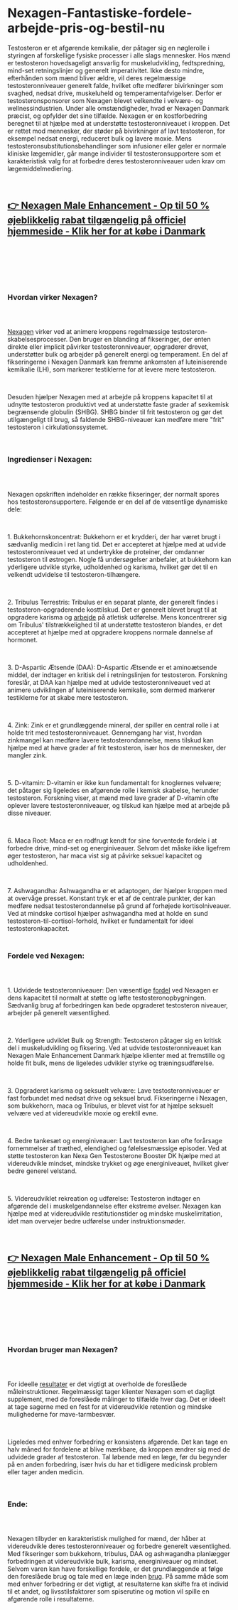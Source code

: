 # Nexagen-Fantastiske-fordele-arbejde-pris-og-bestil-nu
<p>Testosteron er et afg&oslash;rende kemikalie, der p&aring;tager sig en n&oslash;glerolle i styringen af forskellige fysiske processer i alle slags mennesker. Hos m&aelig;nd er testosteron hovedsageligt ansvarlig for muskeludvikling, fedtspredning, mind-set retningslinjer og generelt imperativitet. Ikke desto mindre, efterh&aring;nden som m&aelig;nd bliver &aelig;ldre, vil deres regelm&aelig;ssige testosteronniveauer generelt falde, hvilket ofte medf&oslash;rer bivirkninger som svaghed, nedsat drive, muskeluheld og temperamentafvigelser. Derfor er testosteronsponsorer som Nexagen blevet velkendte i velv&aelig;re- og wellnessindustrien. Under alle omst&aelig;ndigheder, hvad er Nexagen Danmark pr&aelig;cist, og opfylder det sine tilf&aelig;lde. Nexagen er en kostforbedring beregnet til at hj&aelig;lpe med at underst&oslash;tte testosteronniveauet i kroppen. Det er rettet mod mennesker, der st&oslash;der p&aring; bivirkninger af lavt testosteron, for eksempel nedsat energi, reduceret bulk og lavere moxie. Mens testosteronsubstitutionsbehandlinger som infusioner eller geler er normale kliniske l&aelig;gemidler, g&aring;r mange individer til testosteronsupportere som et karakteristisk valg for at forbedre deres testosteronniveauer uden krav om l&aelig;gemiddelmediering.</p>
<p>&nbsp;</p>
<h2><strong><a href="https://nexagentesto.dk/go/bestille/">👉&nbsp;Nexagen Male Enhancement - Op til 50 % &oslash;jeblikkelig rabat tilg&aelig;ngelig p&aring; officiel hjemmeside - Klik her for at k&oslash;be i Danmark</a></strong></h2>
<h2>&nbsp;</h2>
<p><a href="https://nexagentesto.dk/go/bestille/"><img src="https://storage.penzu.com/g/egYA8oSehLemnJQa" alt="" /></a></p>
<p>&nbsp;</p>
<h3><strong>Hvordan virker Nexagen?</strong></h3>
<h3>&nbsp;</h3>
<p><a href="https://nexagentesto.dk/">Nexagen</a>&nbsp;virker ved at animere kroppens regelm&aelig;ssige testosteron-skabelsesprocesser. Den bruger en blanding af fikseringer, der enten direkte eller implicit p&aring;virker testosteronniveauer, opgraderer drevet, underst&oslash;tter bulk og arbejder p&aring; generelt energi og temperament. En del af fikseringerne i Nexagen Danmark kan fremme ankomsten af luteiniserende kemikalie (LH), som markerer testiklerne for at levere mere testosteron.</p>
<p>&nbsp;</p>
<p>Desuden hj&aelig;lper Nexagen med at arbejde p&aring; kroppens kapacitet til at udnytte testosteron produktivt ved at underst&oslash;tte faste grader af sexkemisk begr&aelig;nsende globulin (SHBG). SHBG binder til frit testosteron og g&oslash;r det utilg&aelig;ngeligt til brug, s&aring; faldende SHBG-niveauer kan medf&oslash;re mere "frit" testosteron i cirkulationssystemet.</p>
<p>&nbsp;</p>
<h3><strong>Ingredienser i Nexagen:</strong></h3>
<h3>&nbsp;</h3>
<p>Nexagen opskriften indeholder en r&aelig;kke fikseringer, der normalt spores hos testosteronsupportere. F&oslash;lgende er en del af de v&aelig;sentlige dynamiske dele:</p>
<p>&nbsp;</p>
<p>1. Bukkehornskoncentrat: Bukkehorn er et krydderi, der har v&aelig;ret brugt i s&aelig;dvanlig medicin i ret lang tid. Det er accepteret at hj&aelig;lpe med at udvide testosteronniveauet ved at undertrykke de proteiner, der omdanner testosteron til &oslash;strogen. Nogle f&aring; unders&oslash;gelser anbefaler, at bukkehorn kan yderligere udvikle styrke, udholdenhed og karisma, hvilket g&oslash;r det til en velkendt udvidelse til testosteron-tilh&aelig;ngere.</p>
<p>&nbsp;</p>
<p>2. Tribulus Terrestris: Tribulus er en separat plante, der generelt findes i testosteron-opgraderende kosttilskud. Det er generelt blevet brugt til at opgradere karisma og&nbsp;<a href="https://nexagentesto.com/nexagen-danmark/">arbejde</a>&nbsp;p&aring; atletisk udf&oslash;relse. Mens koncentrerer sig om Tribulus' tilstr&aelig;kkelighed til at underst&oslash;tte testosteron blandes, er det accepteret at hj&aelig;lpe med at opgradere kroppens normale dannelse af hormonet.</p>
<p>&nbsp;</p>
<p>3. D-Aspartic &AElig;tsende (DAA): D-Aspartic &AElig;tsende er et amino&aelig;tsende middel, der indtager en kritisk del i retningslinjen for testosteron. Forskning foresl&aring;r, at DAA kan hj&aelig;lpe med at udvide testosteronniveauet ved at animere udviklingen af luteiniserende kemikalie, som dermed markerer testiklerne for at skabe mere testosteron.</p>
<p>&nbsp;</p>
<p>4. Zink: Zink er et grundl&aelig;ggende mineral, der spiller en central rolle i at holde trit med testosteronniveauet. Gennemgang har vist, hvordan zinkmangel kan medf&oslash;re lavere testosterondannelse, mens tilskud kan hj&aelig;lpe med at h&aelig;ve grader af frit testosteron, is&aelig;r hos de mennesker, der mangler zink.</p>
<p>&nbsp;</p>
<p>5. D-vitamin: D-vitamin er ikke kun fundamentalt for knoglernes velv&aelig;re; det p&aring;tager sig ligeledes en afg&oslash;rende rolle i kemisk skabelse, herunder testosteron. Forskning viser, at m&aelig;nd med lave grader af D-vitamin ofte oplever lavere testosteronniveauer, og tilskud kan hj&aelig;lpe med at arbejde p&aring; disse niveauer.</p>
<p>&nbsp;</p>
<p>6. Maca Root: Maca er en rodfrugt kendt for sine forventede fordele i at forbedre drive, mind-set og energiniveauer. Selvom det m&aring;ske ikke ligefrem &oslash;ger testosteron, har maca vist sig at p&aring;virke seksuel kapacitet og udholdenhed.</p>
<p>&nbsp;</p>
<p>7. Ashwagandha: Ashwagandha er et adaptogen, der hj&aelig;lper kroppen med at overv&aring;ge presset. Konstant tryk er et af de centrale punkter, der kan medf&oslash;re nedsat testosterondannelse p&aring; grund af forh&oslash;jede kortisolniveauer. Ved at mindske cortisol hj&aelig;lper ashwagandha med at holde en sund testosteron-til-cortisol-forhold, hvilket er fundamentalt for ideel testosteronkapacitet.</p>
<h3><br /><strong>Fordele ved Nexagen:</strong></h3>
<h3>&nbsp;</h3>
<p>1. Udvidede testosteronniveauer: Den v&aelig;sentlige&nbsp;<a href="https://nexagentestos.com/">fordel</a>&nbsp;ved Nexagen er dens kapacitet til normalt at st&oslash;tte og l&oslash;fte testosteronopbygningen. S&aelig;dvanlig brug af forbedringen kan bede opgraderet testosteron niveauer, arbejder p&aring; generelt v&aelig;sentlighed.</p>
<p>&nbsp;</p>
<p>2. Yderligere udviklet Bulk og Strength: Testosteron p&aring;tager sig en kritisk del i muskeludvikling og fiksering. Ved at udvide testosteronniveauet kan Nexagen Male Enhancement Danmark hj&aelig;lpe klienter med at fremstille og holde fit bulk, mens de ligeledes udvikler styrke og tr&aelig;ningsudf&oslash;relse.</p>
<p>&nbsp;</p>
<p>3. Opgraderet karisma og seksuelt velv&aelig;re: Lave testosteronniveauer er fast forbundet med nedsat drive og seksuel brud. Fikseringerne i Nexagen, som bukkehorn, maca og Tribulus, er blevet vist for at hj&aelig;lpe seksuelt velv&aelig;re ved at videreudvikle moxie og erektil evne.</p>
<p>&nbsp;</p>
<p>4. Bedre tankes&aelig;t og energiniveauer: Lavt testosteron kan ofte for&aring;rsage fornemmelser af tr&aelig;thed, elendighed og f&oslash;lelsesm&aelig;ssige episoder. Ved at st&oslash;tte testosteron kan Nexa Gen Testosterone Booster DK hj&aelig;lpe med at videreudvikle mindset, mindske trykket og &oslash;ge energiniveauet, hvilket giver bedre generel velstand.</p>
<p>&nbsp;</p>
<p>5. Videreudviklet rekreation og udf&oslash;relse: Testosteron indtager en afg&oslash;rende del i muskelgendannelse efter ekstreme &oslash;velser. Nexagen kan hj&aelig;lpe med at videreudvikle restitutionstider og mindske muskelirritation, idet man overvejer bedre udf&oslash;relse under instruktionsm&oslash;der.</p>
<p>&nbsp;</p>
<h2><strong><a href="https://nexagentesto.dk/go/bestille/">👉&nbsp;Nexagen Male Enhancement - Op til 50 % &oslash;jeblikkelig rabat tilg&aelig;ngelig p&aring; officiel hjemmeside - Klik her for at k&oslash;be i Danmark</a></strong></h2>
<h2>&nbsp;</h2>
<p><a href="https://nexagentesto.dk/go/bestille/"><img src="https://storage.penzu.com/g/8ETguWqUZTFBgVut" alt="" /></a></p>
<p>&nbsp;</p>
<h3><strong>Hvordan bruger man Nexagen?</strong></h3>
<h3>&nbsp;</h3>
<p>For ideelle&nbsp;<a href="https://sizemdplusmalegummies.com/">resultater</a>&nbsp;er det vigtigt at overholde de foresl&aring;ede m&aring;leinstruktioner. Regelm&aelig;ssigt tager klienter Nexagen som et dagligt supplement, med de foresl&aring;ede m&aring;linger to tilf&aelig;lde hver dag. Det er ideelt at tage sagerne med en fest for at videreudvikle retention og mindske mulighederne for mave-tarmbesv&aelig;r.</p>
<p>&nbsp;</p>
<p>Ligeledes med enhver forbedring er konsistens afg&oslash;rende. Det kan tage en halv m&aring;ned for fordelene at blive m&aelig;rkbare, da kroppen &aelig;ndrer sig med de udvidede grader af testosteron. Tal l&oslash;bende med en l&aelig;ge, f&oslash;r du begynder p&aring; en anden forbedring, is&aelig;r hvis du har et tidligere medicinsk problem eller tager anden medicin.</p>
<p>&nbsp;</p>
<h3><strong>Ende:</strong></h3>
<h3>&nbsp;</h3>
<p>Nexagen tilbyder en karakteristisk mulighed for m&aelig;nd, der h&aring;ber at videreudvikle deres testosteronniveauer og forbedre generelt v&aelig;sentlighed. Med fikseringer som bukkehorn, tribulus, DAA og ashwagandha planl&aelig;gger forbedringen at videreudvikle bulk, karisma, energiniveauer og mindset. Selvom varen kan have forskellige fordele, er det grundl&aelig;ggende at f&oslash;lge den foresl&aring;ede brug og tale med en l&aelig;ge inden&nbsp;<a href="https://manhoodplus.dk/">brug</a>. P&aring; samme m&aring;de som med enhver forbedring er det vigtigt, at resultaterne kan skifte fra et individ til et andet, og livsstilsfaktorer som spiserutine og motion vil spille en afg&oslash;rende rolle i resultaterne.</p>
